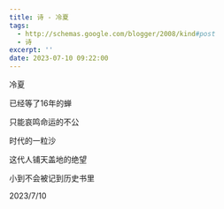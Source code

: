 ```yaml
---
title: 诗 - 冷夏
tags:
  - http://schemas.google.com/blogger/2008/kind#post
  - 诗
excerpt: ''
date: 2023-07-10 09:22:00
---
```


<!-- more -->
冷夏

  

已经等了16年的蝉

只能哀鸣命运的不公

  

时代的一粒沙

这代人铺天盖地的绝望

小到不会被记到历史书里

  

2023/7/10